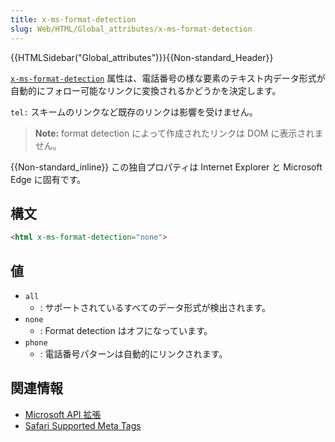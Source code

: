 ```yaml
---
title: x-ms-format-detection
slug: Web/HTML/Global_attributes/x-ms-format-detection
---
```


{{HTMLSidebar("Global_attributes")}}{{Non-standard_Header}}

[`x-ms-format-detection`](<https://docs.microsoft.com/en-us/previous-versions/dn337007(v%3Dvs.85)>) 属性は、電話番号の様な要素のテキスト内データ形式が自動的にフォロー可能なリンクに変換されるかどうかを決定します。

`tel:` スキームのリンクなど既存のリンクは影響を受けません。

> **Note:** format detection によって作成されたリンクは DOM に表示されません。

{{Non-standard_inline}} この独自プロパティは Internet Explorer と Microsoft Edge に固有です。

## 構文

```html
<html x-ms-format-detection="none">
```

## 値

- `all`
  - : サポートされているすべてのデータ形式が検出されます。
- `none`
  - : Format detection はオフになっています。
- `phone`
  - : 電話番号パターンは自動的にリンクされます。

## 関連情報

- [Microsoft API 拡張](/ja/docs/Web/API/Microsoft_API_extensions)
- [Safari Supported Meta Tags](https://developer.apple.com/library/archive/documentation/AppleApplications/Reference/SafariHTMLRef/Articles/MetaTags.html)
